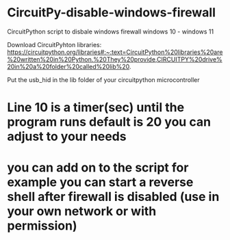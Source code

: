 # CircuitPy-disable-windows-firewall
CircuitPython script to disbale windows firewall windows 10 - windows 11

Download CircuitPyhton libraries: https://circuitpython.org/libraries#:~:text=CircuitPython%20libraries%20are%20written%20in%20Python.%20They%20provide,CIRCUITPY%20drive%20in%20a%20folder%20called%20lib%20.

Put the usb_hid in the lib folder of your circuitpython microcontroller

# Line 10 is a timer(sec) until the program runs default is 20 you can adjust to your needs

# you can add on to the script for example you can start a reverse shell after firewall is disabled (use in your own network or with permission)
